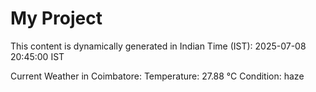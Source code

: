 # My Project

This content is dynamically generated in Indian Time (IST): 2025-07-08 20:45:00 IST


Current Weather in Coimbatore:
Temperature: 27.88 °C
Condition: haze
